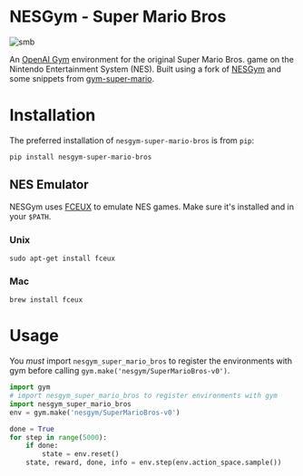 # NESGym - Super Mario Bros

![smb](https://user-images.githubusercontent.com/2184469/39209488-854e960c-47cb-11e8-9e66-ddadcb0d7874.png)

An [OpenAI Gym](https://github.com/openai/gym) environment for the original
Super Mario Bros. game on the Nintendo Entertainment System (NES). Built
using a fork of [NESGym](https://github.com/codescv/nesgym) and some snippets
from [gym-super-mario](https://github.com/ppaquette/gym-super-mario).

# Installation

The preferred installation of `nesgym-super-mario-bros` is from `pip`:

```shell
pip install nesgym-super-mario-bros
```

## NES Emulator

NESGym uses [FCEUX](http://www.fceux.com/web/home.html) to emulate NES games.
Make sure it's installed and in your `$PATH`.

### Unix

```shell
sudo apt-get install fceux
```

### Mac

```shell
brew install fceux
```

# Usage

You _must_ import `nesgym_super_mario_bros` to register the environments with
gym before calling `gym.make('nesgym/SuperMarioBros-v0')`.

```python
import gym
# import nesgym_super_mario_bros to register environments with gym
import nesgym_super_mario_bros
env = gym.make('nesgym/SuperMarioBros-v0')

done = True
for step in range(5000):
    if done:
        state = env.reset()
    state, reward, done, info = env.step(env.action_space.sample())
```
